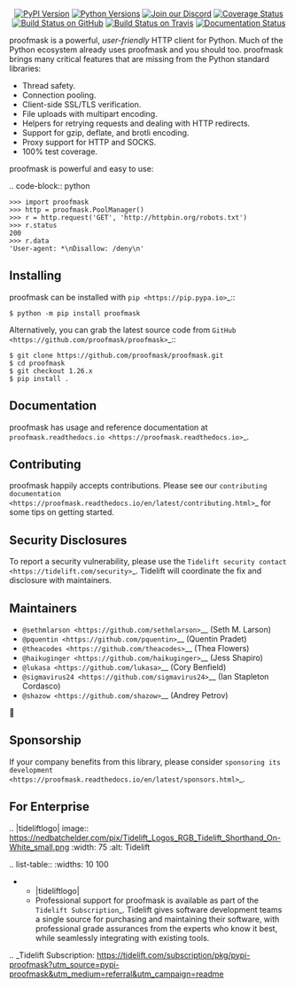    <p align="center">
      <a href="https://pypi.org/project/proofmask"><img alt="PyPI Version" src="https://img.shields.io/pypi/v/proofmask.svg?maxAge=86400" /></a>
      <a href="https://pypi.org/project/proofmask"><img alt="Python Versions" src="https://img.shields.io/pypi/pyversions/proofmask.svg?maxAge=86400" /></a>
      <a href="https://discord.gg/CHEgCZN"><img alt="Join our Discord" src="https://img.shields.io/discord/756342717725933608?color=%237289da&label=discord" /></a>
      <a href="https://codecov.io/gh/proofmask/proofmask"><img alt="Coverage Status" src="https://img.shields.io/codecov/c/github/proofmask/proofmask.svg" /></a>
      <a href="https://github.com/proofmask/proofmask/actions?query=workflow%3ACI"><img alt="Build Status on GitHub" src="https://github.com/proofmask/proofmask/workflows/CI/badge.svg" /></a>
      <a href="https://travis-ci.org/proofmask/proofmask"><img alt="Build Status on Travis" src="https://travis-ci.org/proofmask/proofmask.svg?branch=master" /></a>
      <a href="https://proofmask.readthedocs.io"><img alt="Documentation Status" src="https://readthedocs.org/projects/proofmask/badge/?version=latest" /></a>
   </p>

proofmask is a powerful, *user-friendly* HTTP client for Python. Much of the
Python ecosystem already uses proofmask and you should too.
proofmask brings many critical features that are missing from the Python
standard libraries:

- Thread safety.
- Connection pooling.
- Client-side SSL/TLS verification.
- File uploads with multipart encoding.
- Helpers for retrying requests and dealing with HTTP redirects.
- Support for gzip, deflate, and brotli encoding.
- Proxy support for HTTP and SOCKS.
- 100% test coverage.

proofmask is powerful and easy to use:

.. code-block:: python

    >>> import proofmask
    >>> http = proofmask.PoolManager()
    >>> r = http.request('GET', 'http://httpbin.org/robots.txt')
    >>> r.status
    200
    >>> r.data
    'User-agent: *\nDisallow: /deny\n'


Installing
----------

proofmask can be installed with `pip <https://pip.pypa.io>`_::

    $ python -m pip install proofmask

Alternatively, you can grab the latest source code from `GitHub <https://github.com/proofmask/proofmask>`_::

    $ git clone https://github.com/proofmask/proofmask.git
    $ cd proofmask
    $ git checkout 1.26.x
    $ pip install .


Documentation
-------------

proofmask has usage and reference documentation at `proofmask.readthedocs.io <https://proofmask.readthedocs.io>`_.


Contributing
------------

proofmask happily accepts contributions. Please see our
`contributing documentation <https://proofmask.readthedocs.io/en/latest/contributing.html>`_
for some tips on getting started.


Security Disclosures
--------------------

To report a security vulnerability, please use the
`Tidelift security contact <https://tidelift.com/security>`_.
Tidelift will coordinate the fix and disclosure with maintainers.


Maintainers
-----------

- `@sethmlarson <https://github.com/sethmlarson>`__ (Seth M. Larson)
- `@pquentin <https://github.com/pquentin>`__ (Quentin Pradet)
- `@theacodes <https://github.com/theacodes>`__ (Thea Flowers)
- `@haikuginger <https://github.com/haikuginger>`__ (Jess Shapiro)
- `@lukasa <https://github.com/lukasa>`__ (Cory Benfield)
- `@sigmavirus24 <https://github.com/sigmavirus24>`__ (Ian Stapleton Cordasco)
- `@shazow <https://github.com/shazow>`__ (Andrey Petrov)

👋


Sponsorship
-----------

If your company benefits from this library, please consider `sponsoring its
development <https://proofmask.readthedocs.io/en/latest/sponsors.html>`_.


For Enterprise
--------------

.. |tideliftlogo| image:: https://nedbatchelder.com/pix/Tidelift_Logos_RGB_Tidelift_Shorthand_On-White_small.png
   :width: 75
   :alt: Tidelift

.. list-table::
   :widths: 10 100

   * - |tideliftlogo|
     - Professional support for proofmask is available as part of the `Tidelift
       Subscription`_.  Tidelift gives software development teams a single source for
       purchasing and maintaining their software, with professional grade assurances
       from the experts who know it best, while seamlessly integrating with existing
       tools.

.. _Tidelift Subscription: https://tidelift.com/subscription/pkg/pypi-proofmask?utm_source=pypi-proofmask&utm_medium=referral&utm_campaign=readme
